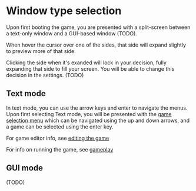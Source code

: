 # Window type selection

Upon first booting the game, you are presented with a split-screen between a text-only window and a GUI-based window (TODO).

When hover the cursor over one of the sides, that side will expand slightly to preview more of that side.

Clicking the side when it's exanded will lock in your decision, fully expanding that side to fill your screen. You will be able to change this decision in the settings. (TODO)

## Text mode

In text mode, you can use the arrow keys and enter to navigate the menus. Upon first selecting Text mode, you will be presented with the [game selection menu](gsm_text) which can be navigated using the up and down arrows, and a game can be selected using the enter key.

For game editor info, see [editing the game](/geditor)

For info on running the game, see [gameplay](/gameplay)

## GUI mode

(TODO)